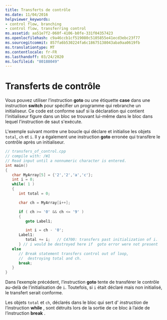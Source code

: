 ```yaml
---
title: Transferts de contrôle
ms.date: 11/04/2016
helpviewer_keywords:
- control flow, branching
- control flow, transferring control
ms.assetid: aa51e7f2-060f-4106-b0fe-331f04357423
ms.openlocfilehash: c9a46ccb1cf519080c5105855e41ecd3ebc23f77
ms.sourcegitcommit: 857fa6b530224fa6c18675138043aba9aa0619fb
ms.translationtype: MT
ms.contentlocale: fr-FR
ms.lasthandoff: 03/24/2020
ms.locfileid: "80188049"
---
```

# <a name="transfers-of-control"></a>Transferts de contrôle

Vous pouvez utiliser l’instruction **goto** ou une étiquette **case** dans une instruction **switch** pour spécifier un programme qui rebranche un initialiseur. Ce code est conforme sauf si la déclaration qui contient l'initialiseur figure dans un bloc se trouvant lui-même dans le bloc dans lequel l'instruction de saut s'exécute.

L'exemple suivant montre une boucle qui déclare et initialise les objets `total`, `ch` et `i`. Il y a également une instruction **goto** erronée qui transfère le contrôle après un initialiseur.

```cpp
// transfers_of_control.cpp
// compile with: /W1
// Read input until a nonnumeric character is entered.
int main()
{
   char MyArray[5] = {'2','2','a','c'};
   int i = 0;
   while( 1 )
   {
      int total = 0;

      char ch = MyArray[i++];

      if ( ch >= '0' && ch <= '9' )
      {
         goto Label1;

         int i = ch - '0';
      Label1:
         total += i;   // C4700: transfers past initialization of i.
      } // i would be destroyed here if  goto error were not present
   else
      // Break statement transfers control out of loop,
      //  destroying total and ch.
      break;
   }
}
```

Dans l’exemple précédent, l’instruction **goto** tente de transférer le contrôle au-delà de l’initialisation de `i`. Toutefois, si `i` était déclaré mais non initialisé, le transfert serait conforme.

Les objets `total` et `ch`, déclarés dans le bloc qui sert d' *instruction* de l’instruction **while** , sont détruits lors de la sortie de ce bloc à l’aide de l’instruction **break** .
